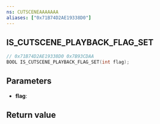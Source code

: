 ```yaml
---
ns: CUTSCENEAAAAAAA
aliases: ["0x71B74D2AE19338D0"]
---
```

## IS_CUTSCENE_PLAYBACK_FLAG_SET

```c
// 0x71B74D2AE19338D0 0x7B93CDAA
BOOL IS_CUTSCENE_PLAYBACK_FLAG_SET(int flag);
```

## Parameters
* **flag**: 

## Return value

